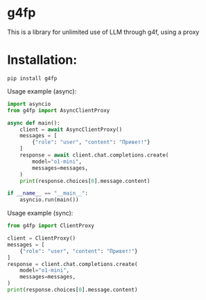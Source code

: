 # g4fp
This is a library for unlimited use of LLM through g4f, using a proxy
# Installation:
```
pip install g4fp
```
Usage example (async):
```py
import asyncio
from g4fp import AsyncClientProxy

async def main():
    client = await AsyncClientProxy()
    messages = [
        {"role": "user", "content": "Привет!"}
    ]
    response = await client.chat.completions.create(
        model="o1-mini",
        messages=messages,
    )
    print(response.choices[0].message.content)

if __name__ == "__main__":
    asyncio.run(main())
```
Usage example (sync):
```py
from g4fp import ClientProxy

client = ClientProxy()
messages = [
    {"role": "user", "content": "Привет!"}
]
response = client.chat.completions.create(
    model="o1-mini",
    messages=messages,
)
print(response.choices[0].message.content)
```
